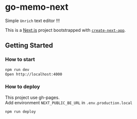 # go-memo-next

Simple `Unrich` text editor !!!

This is a [Next.js](https://nextjs.org/) project bootstrapped with [`create-next-app`](https://github.com/vercel/next.js/tree/canary/packages/create-next-app).

## Getting Started

### How to start

```bash
npm run dev
Open http://localhost:4000
```

### How to deploy

This project use gh-pages.  
Add environment `NEXT_PUBLIC_BE_URL` in `.env.production.local`

```
npm run deploy
```
